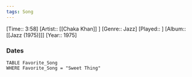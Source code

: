 ```yaml
---
tags: Song  
---
```

[Time:: 3:58]
[Artist:: [[Chaka Khan]] ]
[Genre:: Jazz]
[Played:: ]
[Album:: [[Jazz (1975)]]]
[Year:: 1975]
### Dates
````dataview
TABLE Favorite_Song
WHERE Favorite_Song = "Sweet Thing"
````